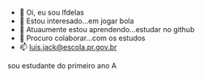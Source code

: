 - 👋 Oi, eu sou lfdelas
- 👀 Estou interesado...em jogar bola
- 🌱 Atuaumente estou aprendendo...estudar no github
- 💞️ Procuro colaborar...com os estudos
- 📫 luis.jack@escola.pr.gov.br

sou estudante do primeiro ano A



